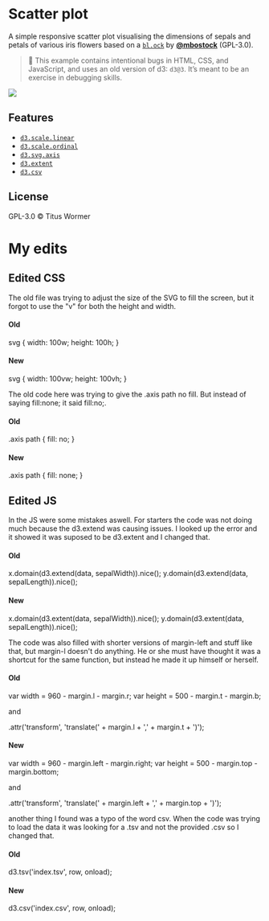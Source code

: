 # Scatter plot

A simple responsive scatter plot visualising the dimensions of sepals and petals
of various iris flowers based on a [`bl.ock`][block] by
[**@mbostock**][block-author] (GPL-3.0).

> 💁 This example contains intentional bugs in HTML, CSS, and JavaScript,
> and uses an old version of d3: `d3@3`.  It’s meant to be an exercise in
> debugging skills.

[![][cover]][url]

## Features

*   [`d3.scale.linear`](https://github.com/d3/d3-3.x-api-reference/blob/master/Quantitative-Scales.md#_linear)
*   [`d3.scale.ordinal`](https://github.com/d3/d3-3.x-api-reference/blob/master/Ordinal-Scales.md#ordinal)
*   [`d3.svg.axis`](https://github.com/d3/d3-3.x-api-reference/blob/master/SVG-Axes.md#axis)
*   [`d3.extent`](https://github.com/d3/d3-3.x-api-reference/blob/master/Arrays.md#d3_extent)
*   [`d3.csv`](https://github.com/d3/d3-3.x-api-reference/blob/master/CSV.md#csv)

## License

GPL-3.0 © Titus Wormer

[block]: https://bl.ocks.org/mbostock/3887118

[block-author]: https://github.com/mbostock

[cover]: preview.png

[url]: https://cmda-fe3.github.io/course-17-18/class-2/debug

# My edits

## Edited CSS

The old file was trying to adjust the size of the SVG to fill the screen, but it forgot to use the "v" for both the height and width.

#### Old
svg {
  width: 100w;
  height: 100h;
}

#### New
svg {
  width: 100vw;
  height: 100vh;
}

The old code here was trying to give the .axis path no fill. But instead of saying fill:none; it said fill:no;.

#### Old
.axis path {
  fill: no;
}

#### New
.axis path {
  fill: none;
}

## Edited JS

In the JS were some mistakes aswell. For starters the code was not doing much because the d3.extend was causing issues. I looked up the error and it showed it was suposed to be d3.extent and I changed that.

#### Old
x.domain(d3.extend(data, sepalWidth)).nice();
y.domain(d3.extend(data, sepalLength)).nice();

#### New
x.domain(d3.extent(data, sepalWidth)).nice();
y.domain(d3.extent(data, sepalLength)).nice();

The code was also filled with shorter versions of margin-left and stuff like that, but margin-l doesn't do anything. He or she must have thought it was a shortcut for the same function, but instead he made it up himself or herself.

#### Old
var width = 960 - margin.l - margin.r;
var height = 500 - margin.t - margin.b;

and

 .attr('transform', 'translate(' + margin.l + ',' + margin.t + ')');

#### New
var width = 960 - margin.left - margin.right;
var height = 500 - margin.top - margin.bottom;

and

.attr('transform', 'translate(' + margin.left + ',' + margin.top + ')');

another thing I found was a typo of the word csv. When the code was trying to load the data it was looking for a .tsv and not the provided .csv so I changed that.

#### Old

d3.tsv('index.tsv', row, onload);

#### New

d3.csv('index.csv', row, onload);
